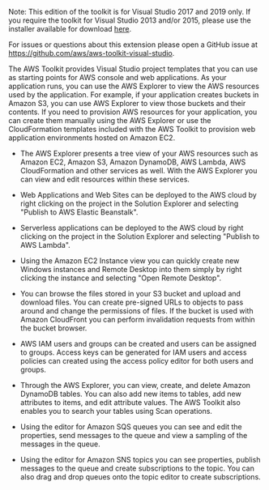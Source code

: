 Note: This edition of the toolkit is for Visual Studio 2017 and 2019 only. If you require the toolkit for Visual Studio 2013 and/or 2015, please use the installer available for download [here](https://sdk-for-net.amazonwebservices.com/latest/AWSToolsAndSDKForNet.msi).

For issues or questions about this extension please open a GitHub issue at https://github.com/aws/aws-toolkit-visual-studio.

The AWS Toolkit provides Visual Studio project templates that you can use as starting points for AWS console and web applications. As your application runs, you can use the AWS Explorer to view the AWS resources used by the application. For example, if your application creates buckets in Amazon S3, you can use AWS Explorer to view those buckets and their contents. If you need to provision AWS resources for your application, you can create them manually using the AWS Explorer or use the CloudFormation templates included with the AWS Toolkit to provision web application environments hosted on Amazon EC2.

* The AWS Explorer presents a tree view of your AWS resources such as Amazon EC2, Amazon S3, Amazon DynamoDB, AWS Lambda, AWS CloudFormation and other services as well. With the AWS Explorer   you can view and edit resources within these services.

* Web Applications and Web Sites can be deployed to the AWS cloud by right clicking on the project in the Solution Explorer and selecting "Publish to AWS Elastic Beanstalk".

* Serverless applications can be deployed to the AWS cloud by right clicking on the project in the Solution Explorer and selecting "Publish to AWS Lambda".

* Using the Amazon EC2 Instance view you can quickly create new Windows instances and Remote Desktop into them simply by right clicking the instance and selecting "Open Remote Desktop".

* You can browse the files stored in your S3 bucket and upload and download files. You can create pre-signed URLs to objects to pass around and change the permissions of files. If the bucket is used with Amazon CloudFront you can perform invalidation requests from within the bucket browser.

* AWS IAM users and groups can be created and users can be assigned to groups. Access keys can be generated for IAM users and access policies can created using the access policy editor for both users and groups.

* Through the AWS Explorer, you can view, create, and delete Amazon DynamoDB tables. You can also add new items to tables, add new attributes to items, and edit attribute values. The AWS Toolkit also enables you to search your tables using Scan operations.

* Using the editor for Amazon SQS queues you can see and edit the properties, send messages to the queue and view a sampling of the messages in the queue.

* Using the editor for Amazon SNS topics you can see properties, publish messages to the queue and create subscriptions to the topic.  You can also drag and drop queues onto the topic editor to create subscriptions.
